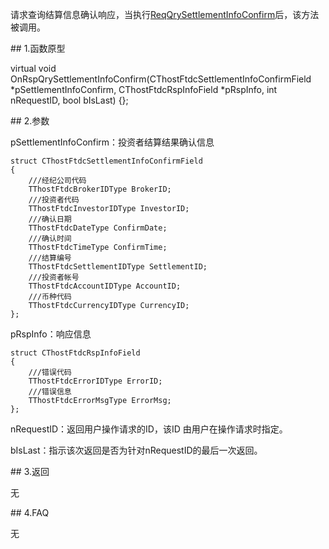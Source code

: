 <p>请求查询结算信息确认响应，当执行<a href="../../CTHOSTFTDCTRADERSPI/REQQRYSETTLEMENTINFOCONFIRM/">ReqQrySettlementInfoConfirm</a>后，该方法被调用。</p>
<span class="anchor" id="550febde-5a78-4d31-b6e0-cea5daa9dfd9"></span>
## 1.函数原型
<p>virtual void OnRspQrySettlementInfoConfirm(CThostFtdcSettlementInfoConfirmField *pSettlementInfoConfirm, CThostFtdcRspInfoField *pRspInfo, int nRequestID, bool bIsLast) {};</p>
<span class="anchor" id="58e41a88-08bf-44d5-861c-fc57f61a3804"></span>
## 2.参数
<p>pSettlementInfoConfirm：投资者结算结果确认信息</p>
<pre><code>struct CThostFtdcSettlementInfoConfirmField
{
    ///经纪公司代码
    TThostFtdcBrokerIDType BrokerID;
    ///投资者代码
    TThostFtdcInvestorIDType InvestorID;
    ///确认日期
    TThostFtdcDateType ConfirmDate;
    ///确认时间
    TThostFtdcTimeType ConfirmTime;
    ///结算编号
    TThostFtdcSettlementIDType SettlementID;
    ///投资者帐号
    TThostFtdcAccountIDType AccountID;
    ///币种代码
    TThostFtdcCurrencyIDType CurrencyID;
};
</code></pre>
<p>pRspInfo：响应信息</p>
<pre><code>struct CThostFtdcRspInfoField
{
    ///错误代码
    TThostFtdcErrorIDType ErrorID;
    ///错误信息
    TThostFtdcErrorMsgType ErrorMsg;
};
</code></pre>
<p>nRequestID：返回用户操作请求的ID，该ID 由用户在操作请求时指定。</p>
<p>bIsLast：指示该次返回是否为针对nRequestID的最后一次返回。</p>
<span class="anchor" id="02c6c978-8050-40f9-9e6c-73842bccee90"></span>
## 3.返回
<p>无</p>
<span class="anchor" id="68fe23f3-4f70-4819-9b4a-2a6f30fcbee2"></span>
## 4.FAQ
<p>无</p>
